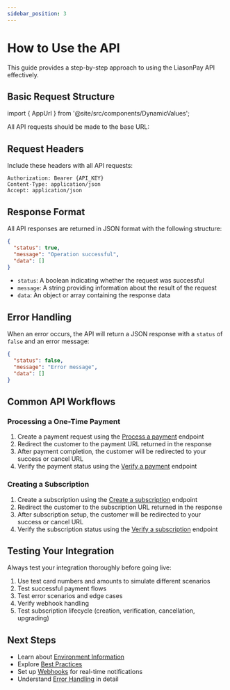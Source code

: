 ```yaml
---
sidebar_position: 3
---
```


# How to Use the API

This guide provides a step-by-step approach to using the LiasonPay API effectively.

## Basic Request Structure

import { AppUrl } from '@site/src/components/DynamicValues';

All API requests should be made to the base URL:

<AppUrl />

## Request Headers

Include these headers with all API requests:

```http
Authorization: Bearer {API_KEY}
Content-Type: application/json
Accept: application/json
```

## Response Format

All API responses are returned in JSON format with the following structure:

```json
{
  "status": true,
  "message": "Operation successful",
  "data": []
}
```

- `status`: A boolean indicating whether the request was successful
- `message`: A string providing information about the result of the request
- `data`: An object or array containing the response data

## Error Handling

When an error occurs, the API will return a JSON response with a `status` of `false` and an error message:

```json
{
  "status": false,
  "message": "Error message",
  "data": []
}
```

## Common API Workflows

### Processing a One-Time Payment

1. Create a payment request using the [Process a payment](/api-reference/payments/process-payment) endpoint
2. Redirect the customer to the payment URL returned in the response
3. After payment completion, the customer will be redirected to your success or cancel URL
4. Verify the payment status using the [Verify a payment](/api-reference/payments/verify-payment) endpoint

### Creating a Subscription

1. Create a subscription using the [Create a subscription](/api-reference/subscriptions/create-subscription) endpoint
2. Redirect the customer to the subscription URL returned in the response
3. After subscription setup, the customer will be redirected to your success or cancel URL
4. Verify the subscription status using the [Verify a subscription](/api-reference/subscriptions/verify-subscription) endpoint

## Testing Your Integration

Always test your integration thoroughly before going live:

1. Use test card numbers and amounts to simulate different scenarios
2. Test successful payment flows
3. Test error scenarios and edge cases
4. Verify webhook handling
5. Test subscription lifecycle (creation, verification, cancellation, upgrading)

## Next Steps

- Learn about [Environment Information](./environment-info)
- Explore [Best Practices](./best-practices)
- Set up [Webhooks](./webhooks) for real-time notifications
- Understand [Error Handling](./error-handling) in detail

